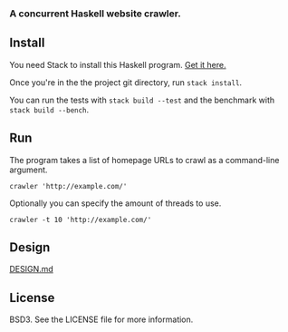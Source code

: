 
### A concurrent Haskell website crawler.

## Install

You need Stack to install this Haskell program.
[Get it here.](https://docs.haskellstack.org/en/stable/README/#how-to-install)

Once you're in the the project git directory, run `stack install`.

You can run the tests with `stack build --test` and the benchmark with `stack build --bench`.

## Run

The program takes a list of homepage URLs to crawl as a command-line argument.

`crawler 'http://example.com/'`

Optionally you can specify the amount of threads to use.

`crawler -t 10 'http://example.com/'`

## Design

[DESIGN.md](DESIGN.md)

## License

BSD3. See the LICENSE file for more information.

